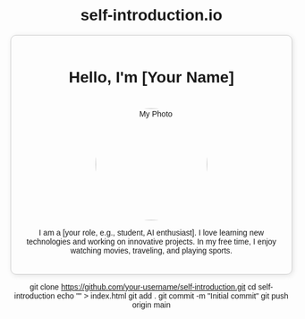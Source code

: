# self-introduction.io
<!DOCTYPE html>
<html lang="en">
<head>
    <meta charset="UTF-8">
    <meta name="viewport" content="width=device-width, initial-scale=1.0">
    <title>My Self Introduction</title>
    <style>
        body {
            font-family: Arial, sans-serif;
            text-align: center;
            margin: 20px;
        }
        img {
            width: 200px;
            height: 200px;
            border-radius: 50%;
            margin-top: 20px;
        }
        .container {
            max-width: 600px;
            margin: auto;
            padding: 20px;
            border: 1px solid #ccc;
            border-radius: 10px;
            box-shadow: 2px 2px 10px rgba(0,0,0,0.1);
        }
    </style>
</head>
<body>
    <div class="container">
        <h1>Hello, I'm [Your Name]</h1>
        <img src="" alt="My Photo">
        <p>I am a [your role, e.g., student, AI enthusiast]. I love learning new technologies and working on innovative projects. In my free time, I enjoy watching movies, traveling, and playing sports.</p>
    </div>
</body>
</html>

git clone https://github.com/your-username/self-introduction.git
cd self-introduction
echo "<your HTML code>" > index.html
git add .
git commit -m "Initial commit"
git push origin main
